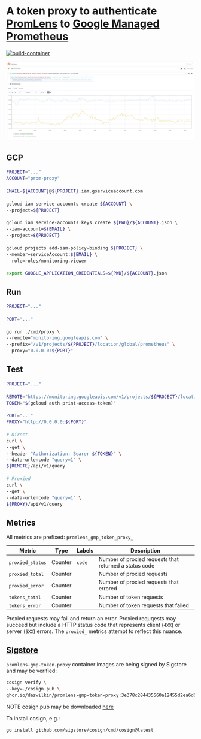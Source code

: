 # A token proxy to authenticate [PromLens](https://promlens.com/) to [Google Managed Prometheus](https://cloud.google.com/stackdriver/docs/managed-prometheus)

[![build-container](https://github.com/DazWilkin/promlens-gmp-token-proxy/actions/workflows/build.yml/badge.svg)](https://github.com/DazWilkin/promlens-gmp-token-proxy/actions/workflows/build.yml)

![Google Compute Engine: Instance CPU Utilization](/images/promlens.compute_googleapis._com.png)

## GCP

```bash
PROJECT="..."
ACCOUNT="prom-proxy"

EMAIL=${ACCOUNT}@${PROJECT}.iam.gserviceaccount.com

gcloud iam service-accounts create ${ACCOUNT} \
--project=${PROJECT}

gcloud iam service-accounts keys create ${PWD}/${ACCOUNT}.json \
--iam-account=${EMAIL} \
--project=${PROJECT}

gcloud projects add-iam-policy-binding ${PROJECT} \
--member=serviceAccount:${EMAIL} \
--role=roles/monitoring.viewer

export GOOGLE_APPLICATION_CREDENTIALS=${PWD}/${ACCOUNT}.json
```

## Run

```bash
PROJECT="..."

PORT="..."

go run ./cmd/proxy \
--remote="monitoring.googleapis.com" \
--prefix="/v1/projects/${PROJECT}/location/global/prometheus" \
--proxy="0.0.0.0:${PORT}"
```

## Test

```bash
PROJECT="..."

REMOTE="https://monitoring.googleapis.com/v1/projects/${PROJECT}/location/global/prometheus"
TOKEN="$(gcloud auth print-access-token)"

PORT="..."
PROXY="http://0.0.0.0:${PORT}"

# Direct
curl \
--get \
--header "Authorization: Bearer ${TOKEN}" \
--data-urlencode "query=1" \
${REMOTE}/api/v1/query

# Proxied
curl \
--get \
--data-urlencode "query=1" \
${PROXY}/api/v1/query
```

## Metrics

All metrics are prefixed: `promlens_gmp_token_proxy_`

|Metric|Type|Labels|Description|
|------|----|------|-----------|
|`proxied_status`|Counter|`code`|Number of proxied requests that returned a status code|
|`proxied_total`|Counter||Number of proxied requests|
|`proxied_error`|Counter||Number of proxied requests that errored|
|`tokens_total`|Counter||Number of token requests|
|`tokens_error`|Counter||Number of token requests that failed|

Proxied requests may fail and return an error. Proxied requqests may succeed but include a HTTP status code that represents client (`4XX`) or server (`5XX`) errors. The `proxied_` metrics attempt to reflect this nuance.

## [Sigstore](https://www.sigstore.dev/)

`promlens-gmp-token-proxy` container images are being signed by Sigstore and may be verified:

```bash
cosign verify \
--key=./cosign.pub \
ghcr.io/dazwilkin/promlens-gmp-token-proxy:3e378c284435560a12455d2ea6d00f5fbd81e138
```

NOTE cosign.pub may be downloaded [here](./cosign.pub)

To install cosign, e.g.:

```bash
go install github.com/sigstore/cosign/cmd/cosign@latest
```